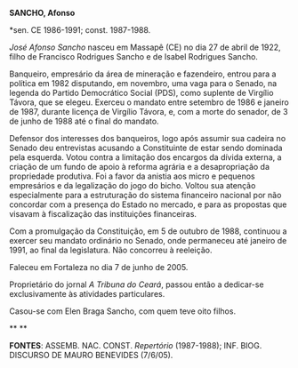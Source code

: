 **SANCHO, Afonso**

\*sen. CE 1986-1991; const. 1987-1988.

*José Afonso Sancho* nasceu em Massapê (CE) no dia 27 de abril de 1922,
filho de Francisco Rodrigues Sancho e de Isabel Rodrigues Sancho.

Banqueiro, empresário da área de mineração e fazendeiro, entrou para a
política em 1982 disputando, em novembro, uma vaga para o Senado, na
legenda do Partido Democrático Social (PDS), como suplente de Virgílio
Távora, que se elegeu. Exerceu o mandato entre setembro de 1986 e
janeiro de 1987, durante licença de Virgílio Távora, e, com a morte do
senador, de 3 de junho de 1988 até o final do mandato.

Defensor dos interesses dos banqueiros, logo após assumir sua cadeira no
Senado deu entrevistas acusando a Constituinte de estar sendo dominada
pela esquerda. Votou contra a limitação dos encargos da dívida externa,
a criação de um fundo de apoio à reforma agrária e a desapropriação da
propriedade produtiva. Foi a favor da anistia aos micro e pequenos
empresários e da legalização do jogo do bicho. Voltou sua atenção
especialmente para a estruturação do sistema financeiro nacional por não
concordar com a presença do Estado no mercado, e para as propostas que
visavam à fiscalização das instituições financeiras.

Com a promulgação da Constituição, em 5 de outubro de 1988, continuou a
exercer seu mandato ordinário no Senado, onde permaneceu até janeiro de
1991, ao final da legislatura. Não concorreu à reeleição.

Faleceu em Fortaleza no dia 7 de junho de 2005.

Proprietário do jornal *A Tribuna do Ceará*, passou então a dedicar-se
exclusivamente às atividades particulares.

Casou-se com Elen Braga Sancho, com quem teve oito filhos.

** **

**FONTES**: ASSEMB. NAC. CONST. *Repertório* (1987-1988); INF. BIOG.
DISCURSO DE MAURO BENEVIDES (7/6/05).

 
